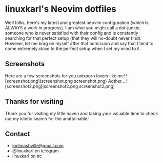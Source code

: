 # linuxkarl's Neovim dotfiles
Well folks, here's my latest and greatest neovim configuration (which is 
ALWAYS a work in progress). I am what you might call a dot-junkie; 
someone who is never satisfied with their config and is constantly 
searching for that perfect setup (that they will no-doubt never find). 
However, let me brag on myself after that admission and say that 
I tend to come extremely close to the perfect setup when I set my 
mind to it.

## Screenshots
Here are a few screenshots for you unixporn lovers like me!
![screenshot.png](screenshot.png screenshot.png)
Aother...
![screenshot2.png](screenshot2.png screenshot2.png)

## Thanks for visiting
Thank you for visiting my little haven and taking your valuable time 
to check out my idiotic search for the unattainable!

Contact
-------
* kmhnashville@gmail.com
* @linuxkarl on telegram
* linuxkarl on irc
